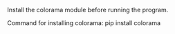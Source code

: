 Install the colorama module before running the program.

Command for installing colorama: pip install colorama
